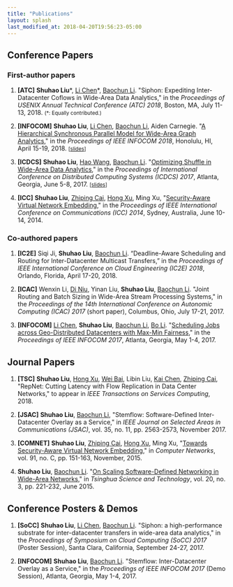 ```yaml
---
title: "Publications"
layout: splash
last_modified_at: 2018-04-20T19:56:23-05:00
---
```

## Conference Papers

### First-author papers

1. **[ATC]**
**Shuhao Liu**\*, [Li Chen][li]\*, [Baochun Li][baochun]. "Siphon: Expediting Inter-Datacenter Coflows in Wide-Area Data Analytics," in the *Proceedings of USENIX Annual Technical Conference (ATC) 2018*, Boston, MA, July 11-13, 2018.
<small>(\*: Equally contributed.)</small>

1. **[INFOCOM]**
**Shuhao Liu**, [Li Chen][li], [Baochun Li][baochun], Aiden Carnegie. "[A Hierarchical Synchronous Parallel Model for Wide-Area Graph Analytics](/assets/papers/shuhao-infocom18.pdf)," in the *Proceedings of IEEE INFOCOM 2018*, Honolulu, HI, April 15-19, 2018.
<small>[[slides](/assets/papers/shuhao-infocom18-slides.pdf)]</small>

1. **[ICDCS]**
**Shuhao Liu**, [Hao Wang][haowang], [Baochun Li][baochun]. "[Optimizing Shuffle in Wide-Area Data Analytics](http://iqua.ece.toronto.edu/papers/sliu-icdcs17.pdf)," in the *Proceedings of International Conference on Distributed Computing Systems (ICDCS) 2017*, Atlanta, Georgia, June 5-8, 2017.
<small>[[slides](/assets/papers/shuhao-icdcs17-slides.pdf)]</small>

1. **[ICC]**
**Shuhao Liu**, [Zhiping Cai][zpcai], [Hong Xu][henry], Ming Xu, "[Security-Aware Virtual Network Embedding](/assets/papers/shuhao-icc14.pdf)," in the *Proceedings of IEEE International Conference on Communications (ICC) 2014*, Sydney, Australia, June 10-14, 2014.

### Co-authored papers

1. **[IC2E]**
Siqi Ji, **Shuhao Liu**, [Baochun Li][baochun]. “Deadline-Aware Scheduling and Routing for Inter-Datacenter Multicast Transfers,” in the *Proceedings of IEEE International Conference on Cloud Engineering (IC2E) 2018*, Orlando, Florida, April 17-20, 2018.

1. **[ICAC]**
Wenxin Li, [Di Niu][diniu], Yinan Liu, **Shuhao Liu**, [Baochun Li][baochun]. "Joint Routing and Batch Sizing in Wide-Area Stream Processing Systems," in the *Proceedings of the 14th International Conference on Autonomic Computing (ICAC) 2017* (short paper), Columbus, Ohio, July 17-21, 2017.

1. **[INFOCOM]**
[Li Chen][li], **Shuhao Liu**, [Baochun Li][baochun], [Bo Li](https://www.cse.ust.hk/~bli/). "[Scheduling Jobs across Geo-Distributed Datacenters with Max-Min Fairness](http://iqua.ece.toronto.edu/papers/lchen-infocom17.pdf)," in the *Proceedings of IEEE INFOCOM 2017*, Atlanta, Georgia, May 1-4, 2017.

## Journal Papers

1. **[TSC]**
**Shuhao Liu**, [Hong Xu][henry], [Wei Bai][weibai], Libin Liu, [Kai Chen][kaichen], [Zhiping Cai][zpcai], "RepNet: Cutting Latency with Flow Replication in Data Center Networks," to appear in *IEEE Transactions on Services Computing*, 2018.

1. **[JSAC]**
**Shuhao Liu**, [Baochun Li][baochun], "Stemflow: Software-Defined Inter-Datacenter Overlay as a Service," in *IEEE Journal on Selected Areas in Communications (JSAC)*, vol. 35, no. 11, pp. 2563-2573, November 2017.

1. **[COMNET]**
**Shuhao Liu**, [Zhiping Cai][zpcai], [Hong Xu][henry], Ming Xu, "[Towards Security-Aware Virtual Network Embedding](/assets/papers/shuhao-comnet15.pdf)," in *Computer Networks*, vol. 91, no. C, pp. 151-163, November, 2015.

1. **Shuhao Liu**, [Baochun Li][baochun]. "[On Scaling Software-Defined Networking in Wide-Area Networks](/assets/papers/shuhao-survey15.pdf)," in *Tsinghua Science and Technology*, vol. 20, no. 3, pp. 221-232, June 2015.


## Conference Posters & Demos

1. **[SoCC]**
**Shuhao Liu**, [Li Chen][li], [Baochun Li][baochun]. "Siphon: a high-performance substrate for inter-datacenter transfers in wide-area data analytics," in the *Proceedings of Symposium on Cloud Computing (SoCC) 2017* (Poster Session), Santa Clara, California, September 24-27, 2017.

1. **[INFOCOM]**
**Shuhao Liu**, [Baochun Li][baochun]. "Stemflow: Inter-Datacenter Overlay as a Service," in the *Proceedings of IEEE INFOCOM 2017* (Demo Session), Atlanta, Georgia, May 1-4, 2017.

[henry]: https://henryhxu.github.io/index.html
[weibai]: https://baiwei0427.github.io/
[kaichen]: http://www.cse.ust.hk/~kaichen/#research
[zpcai]: http://individual.utoronto.ca/zcai/
[baochun]: http://iqua.ece.toronto.edu/bli/index.html
[haowang]: http://www.haow.ca/
[diniu]: https://sites.ualberta.ca/~dniu/Homepage/Home.html
[li]: https://lichenut.github.io/